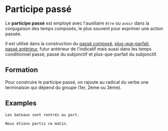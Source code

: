 # Participe passé

Le **participe passé** est employé avec l'auxiliaire `être` ou `avoir` dans la conjugaison des temps composés, le plus souvent pour exprimer une action passée.

Il est utilisé dans la construction du [passé composé](../temps/passé%20composé.md), [plus-que-parfait](../temps/plus-que-parfait.md), [passé antérieur](../temps/passé%20antérieur.md), futur antérieur de l'indicatif mais aussi dans les temps conditionnel passé, passé du subjonctif et plus-que-parfait du subjonctif.

## Formation

Pour construire le participe passé, on rajoute au radical du verbe une terminaison qui dépend du groupe (1er, 2ème ou 3ème).

## Examples

```text
Les bateaux sont rentrés au port.

Nous étions partis ce matin.
```

